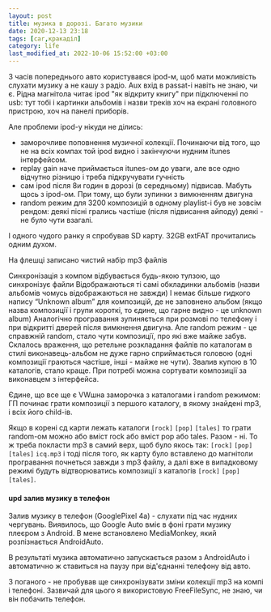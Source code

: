 ```yaml
---
layout: post
title: музика в дорозі. Багато музики
date: 2020-12-13 23:18 
tags: [car,кракаділ]
category: life
last_modified_at: 2022-10-06 15:52:00 +03:00
---
```


З часів попереднього авто користувався ipod-м, щоб мати можливість слухати музику а не кашу з радіо.
Aux вхід в passat-і навіть не знаю, чи є. Рідна магнітола читає ipod "як відкриту книгу" при підключенні по usb: тут тобі і картинки альбомів і назви треків хоч на екрані головного пристрою, хоч на панелі приборів.

Але проблеми ipod-у нікуди не ділись:
* заморочливе поповнення музичної колекції. Починаючи від того, що не на всіх компах той ipod видно і закінчуючи нудним itunes інтерфейсом.
* replay gain наче приймається itunes-ом до уваги, але все одно відчутно різницю і треба підкручувати гучність
* сам ipod після 8и годин в дорозі (в середньому) підвисав. Мабуть щось з ipod-ом. При тому, що були зупинки з вимкненням двигуна
* random режим для 3200 композицій в одному playlist-і був не зовсім рендом: деякі пісні грались частіше (після підвисання айподу) деякі - не було чути взагалі.

І одного чудого ранку я спробував SD карту. 32GB extFAT прочитались одним духом.

На флешці записано чистий набір mp3 файлів

Синхронізація з компом відбувається будь-якою тулзою, що синхронізує файли
Відображаються ті самі обкладинки альбомів (назви альбомів чомусь відображаються не завжди) І немає більше гидкого напису “Unknown album” для композицій, де не заповнено альбом (якщо назва композиції і групи короткі, то єдине, що гарне видно - це unknown album)
Аналогічно програвання зупиняється при розмові по телефону і при відкритті дверей після вимкнення двигуна.
Але random режим - це справжній random, стало чути композиції, про які вже майже забув.
Склалось враження, що ретельне розкладання файлів по каталогам в стилі виконавець-альбом не дуже гарно сприймається головою (одні композиції граються частіше, інші - майже не чути). Звалив купою в 10 каталогів, стало краще. При потребі можна сортувати композиції за виконавцем з інтерфейса.

Єдине, що все ще є VWшна заморочка з каталогами і random режимом: ГП починає грати композиції з першого каталогу, в якому знайдені mp3, і всіх його child-ів.

Якщо в корені сд карти лежать каталоги `[rock]` `[pop]` `[tales]` то грати random-ом можно або вміст rock або вміст pop або tales. Разом - ні.
То ж треба покласти mp3 в самий верх, щоб було якось так: `[rock]` `[pop]` `[tales]` `icq.mp3` і тоді після того, як карту було вставлено до магнітоли програвання почнеться завжди з mp3 файлу, а далі вже в випадковому режимі будуть відтворюватись композиції з каталогів `[rock]` `[pop]` `[tales]`.

#### upd залив музику в телефон
Залив музику в телефон (GooglePixel 4a) - слухати під час нудних чергувань.
Виявилось, що Google Auto вміє в фоні грати музику плеєром з Android.
В мене встановлено MediaMonkey, який розпізнається AndroidAuto.

В результаті музика автоматично запускається разом з AndroidAuto і автоматично ж ставиться на паузу при від'єднанні телефону від авто.

З поганого - не пробував ще синхронізувати зміни колекції mp3 на компі і телефоні.
Зазвичай для цього я використовую FreeFileSync, не знаю, чи він побачить телефон.

